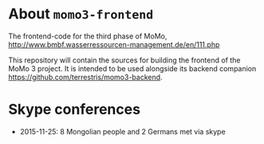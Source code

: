 # About `momo3-frontend`

The frontend-code for the third phase of MoMo, http://www.bmbf.wasserressourcen-management.de/en/111.php

This repository will contain the sources for building the frontend of the MoMo 3 project. It is intended to be
used alongside its backend companion https://github.com/terrestris/momo3-backend.

# Skype conferences

* 2015-11-25: 8 Mongolian people and 2 Germans met via skype

